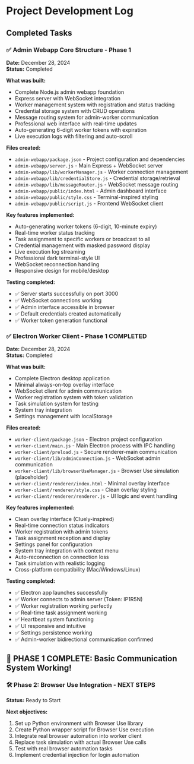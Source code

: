 # Project Development Log

## Completed Tasks

### ✅ Admin Webapp Core Structure - Phase 1
**Date:** December 28, 2024  
**Status:** Completed  

**What was built:**
- Complete Node.js admin webapp foundation
- Express server with WebSocket integration  
- Worker management system with registration and status tracking
- Credential storage system with CRUD operations
- Message routing system for admin-worker communication
- Professional web interface with real-time updates
- Auto-generating 6-digit worker tokens with expiration
- Live execution logs with filtering and auto-scroll

**Files created:**
- `admin-webapp/package.json` - Project configuration and dependencies
- `admin-webapp/server.js` - Main Express + WebSocket server
- `admin-webapp/lib/workerManager.js` - Worker connection management
- `admin-webapp/lib/credentialStore.js` - Credential storage/retrieval
- `admin-webapp/lib/messageRouter.js` - WebSocket message routing
- `admin-webapp/public/index.html` - Admin dashboard interface
- `admin-webapp/public/style.css` - Terminal-inspired styling
- `admin-webapp/public/script.js` - Frontend WebSocket client

**Key features implemented:**
- Auto-generating worker tokens (6-digit, 10-minute expiry)
- Real-time worker status tracking
- Task assignment to specific workers or broadcast to all
- Credential management with masked password display
- Live execution log streaming
- Professional dark terminal-style UI
- WebSocket reconnection handling
- Responsive design for mobile/desktop

**Testing completed:**
- ✅ Server starts successfully on port 3000
- ✅ WebSocket connections working
- ✅ Admin interface accessible in browser
- ✅ Default credentials created automatically
- ✅ Worker token generation functional

### ✅ Electron Worker Client - Phase 1 COMPLETED
**Date:** December 28, 2024  
**Status:** Completed  

**What was built:**
- Complete Electron desktop application
- Minimal always-on-top overlay interface
- WebSocket client for admin communication
- Worker registration system with token validation
- Task simulation system for testing
- System tray integration
- Settings management with localStorage

**Files created:**
- `worker-client/package.json` - Electron project configuration
- `worker-client/main.js` - Main Electron process with IPC handling
- `worker-client/preload.js` - Secure renderer-main communication
- `worker-client/lib/adminConnection.js` - WebSocket admin communication
- `worker-client/lib/browserUseManager.js` - Browser Use simulation (placeholder)
- `worker-client/renderer/index.html` - Minimal overlay interface
- `worker-client/renderer/style.css` - Clean overlay styling  
- `worker-client/renderer/renderer.js` - UI logic and event handling

**Key features implemented:**
- Clean overlay interface (Cluely-inspired)
- Real-time connection status indicators
- Worker registration with admin tokens
- Task assignment reception and display
- Settings panel for configuration
- System tray integration with context menu
- Auto-reconnection on connection loss
- Task simulation with realistic logging
- Cross-platform compatibility (Mac/Windows/Linux)

**Testing completed:**
- ✅ Electron app launches successfully
- ✅ Worker connects to admin server (Token: IP1R5N)
- ✅ Worker registration working perfectly
- ✅ Real-time task assignment working
- ✅ Heartbeat system functioning
- ✅ UI responsive and intuitive
- ✅ Settings persistence working
- ✅ Admin-worker bidirectional communication confirmed

## 🚀 PHASE 1 COMPLETE: Basic Communication System Working!

### 🛠️ Phase 2: Browser Use Integration - NEXT STEPS
**Status:** Ready to Start  

**Next objectives:**
1. Set up Python environment with Browser Use library
2. Create Python wrapper script for Browser Use execution
3. Integrate real browser automation into worker client
4. Replace task simulation with actual Browser Use calls
5. Test with real browser automation tasks
6. Implement credential injection for login automation
